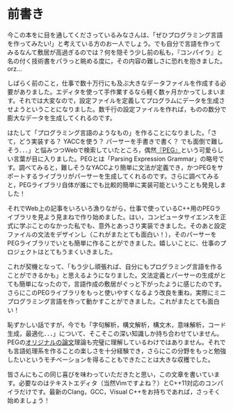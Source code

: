 前書き
=====

今この本をに目を通してくださっているみなさんは、「ぜひプログラミング言語を作ってみたい!」と考えている方のお一人でしょう。でも自分で言語を作ってみるなんて敷居が高過ぎるのでは？何を隠そう少し前の私も，『コンパイラ』と名の付く技術書をパラっと眺める度に，その内容の難しさに恐れを抱きました。orz...

しばらく前のこと，仕事で数十万行にも及ぶ大きなデータファイルを作成する必要がありました。エディタを使って手作業するなら軽く数ヶ月かかってしまいます。それでは大変なので，設定ファイルを定義してプログラムにデータを生成させようということになりました。数千行の設定ファイルを作れば，ものの数分で膨大なデータを生成してくれるのです。

はたして「プログラミング言語のようなもの」を作ることになりました。「さて，どう実装する？ YACCを使う？ パーサーを手書きで書く？ でも面倒で難しそう．．．」と悩みつつWebで検索していたところ，偶然[『PEG』](https://ja.wikipedia.org/wiki/Parsing_Expression_Grammar)という可愛らしい言葉が目に入りました。PEGとは「Parsing Expression Grammar」の略号です。調べてみると，難しそうなYACCより簡単に文法が定義でき，かつPEGをサポートするライブラリがパーサーを生成してくれるのです。さらに調べてみると，PEGライブラリ自体が誰にでも比較的簡単に実装可能ということも発見しました！

それでWeb上の記事をいろいろ漁りながら，仕事で使っているC++用のPEGライブラリを見よう見まねで作り始めました。はい，コンピュータサイエンスを正式に学ぶことのなかった私でも、意外とあっさり実装できました。そのあと設定ファイルの文法をデザインし（これがまたとても面白い！），そのパーサーをPEGライブラリでいとも簡単に作ることができました。嬉しいことに、仕事のプロジェクトはとてもうまくいきました。

これが契機となって、「もう少し頑張れば、自分にもプログラミング言語を作ることができるかも」と思えるようになりました。文法定義とパーサーの生成がとても簡単になったので，言語作成の敷居がぐっと下がったように感じたのです。さらにこのPEGライブラリをもっと使いやすくなるよう改良を重ね，実際にミニプログラミング言語を作って動かすことができました。これがまたとても面白い！

恥ずかしい話ですが，今でも「字句解析，構文解析，構文木，意味解析，コード生成，最適化．．．」について、そこそこの深い知識しか持ち合わせていません。PEGの[オリジナルの論文](http://bford.info/pub/lang/peg)理論も完璧に理解しているわけではありません。それでも言語処理系を作ることの楽しさを十分経験でき，さらにこの分野をもっと勉強したいというモチベーションを得ることもできたことは大きな収穫でした。

皆さんにもこの同じ喜びを味わっていただきたと思い，この文章を書いています。必要なのはテキストエディタ（当然Vimですよね？）とC++11対応のコンパイラだけです。最新のClang，GCC，Visual C++をお持ちであれば，さっそく始めましょう！
